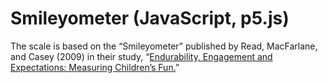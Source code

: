 # Smileyometer (JavaScript, p5.js)

The scale is based on the “Smileyometer” published by Read, MacFarlane, and Casey (2009) in their study, “[Endurability, Engagement and Expectations: Measuring Children’s Fun.](https://www.researchgate.net/publication/228870976_Endurability_Engagement_and_Expectations_Measuring_Childrenaposs_Fun)”
